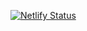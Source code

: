 [![Netlify Status](https://api.netlify.com/api/v1/badges/362682cc-a5f9-47c8-a83d-10d627b857f0/deploy-status)](https://app.netlify.com/sites/mukulrajsharma/deploys)